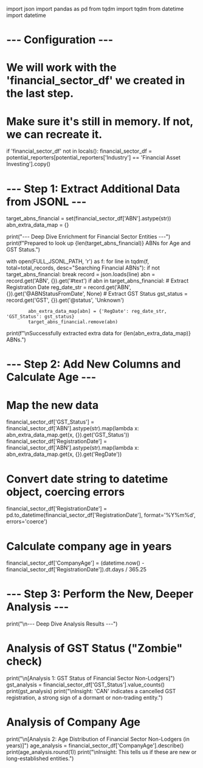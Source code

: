 import json
import pandas as pd
from tqdm import tqdm
from datetime import datetime

# --- Configuration ---
# We will work with the 'financial_sector_df' we created in the last step.
# Make sure it's still in memory. If not, we can recreate it.
if 'financial_sector_df' not in locals():
    financial_sector_df = potential_reporters[potential_reporters['Industry'] == 'Financial Asset Investing'].copy()

# --- Step 1: Extract Additional Data from JSONL ---
target_abns_financial = set(financial_sector_df['ABN'].astype(str))
abn_extra_data_map = {}

print("--- Deep Dive Enrichment for Financial Sector Entities ---")
print(f"Prepared to look up {len(target_abns_financial)} ABNs for Age and GST Status.")

with open(FULL_JSONL_PATH, 'r') as f:
    for line in tqdm(f, total=total_records, desc="Searching Financial ABNs"):
        if not target_abns_financial:
            break
        record = json.loads(line)
        abn = record.get('ABN', {}).get('#text')
        if abn in target_abns_financial:
            # Extract Registration Date
            reg_date_str = record.get('ABN', {}).get('@ABNStatusFromDate', None)
            # Extract GST Status
            gst_status = record.get('GST', {}).get('@status', 'Unknown')
            
            abn_extra_data_map[abn] = {'RegDate': reg_date_str, 'GST_Status': gst_status}
            target_abns_financial.remove(abn)

print(f"\nSuccessfully extracted extra data for {len(abn_extra_data_map)} ABNs.")

# --- Step 2: Add New Columns and Calculate Age ---
# Map the new data
financial_sector_df['GST_Status'] = financial_sector_df['ABN'].astype(str).map(lambda x: abn_extra_data_map.get(x, {}).get('GST_Status'))
financial_sector_df['RegistrationDate'] = financial_sector_df['ABN'].astype(str).map(lambda x: abn_extra_data_map.get(x, {}).get('RegDate'))

# Convert date string to datetime object, coercing errors
financial_sector_df['RegistrationDate'] = pd.to_datetime(financial_sector_df['RegistrationDate'], format='%Y%m%d', errors='coerce')

# Calculate company age in years
financial_sector_df['CompanyAge'] = (datetime.now() - financial_sector_df['RegistrationDate']).dt.days / 365.25


# --- Step 3: Perform the New, Deeper Analysis ---
print("\n--- Deep Dive Analysis Results ---")

# Analysis of GST Status ("Zombie" check)
print("\n[Analysis 1: GST Status of Financial Sector Non-Lodgers]")
gst_analysis = financial_sector_df['GST_Status'].value_counts()
print(gst_analysis)
print("\nInsight: 'CAN' indicates a cancelled GST registration, a strong sign of a dormant or non-trading entity.")

# Analysis of Company Age
print("\n[Analysis 2: Age Distribution of Financial Sector Non-Lodgers (in years)]")
age_analysis = financial_sector_df['CompanyAge'].describe()
print(age_analysis.round(1))
print("\nInsight: This tells us if these are new or long-established entities.")

